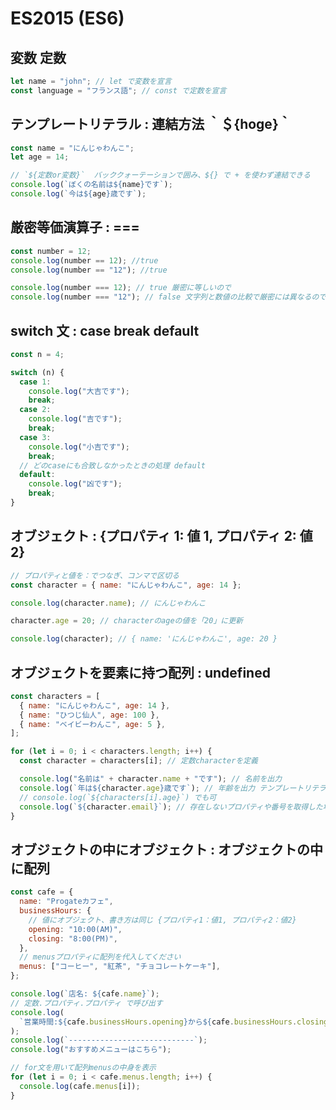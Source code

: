 # ES2015 (ES6)

## 変数 定数

```javascript
let name = "john"; // let で変数を宣言
const language = "フランス語"; // const で定数を宣言
```

## テンプレートリテラル : 連結方法 ｀＄{hoge}｀

```javascript
const name = "にんじゃわんこ";
let age = 14;

// `${定数or変数}`  バッククォーテーションで囲み、${} で + を使わず連結できる
console.log(`ぼくの名前は${name}です`);
console.log(`今は${age}歳です`);
```

## 厳密等価演算子 : ===

```javascript
const number = 12;
console.log(number == 12); //true
console.log(number == "12"); //true

console.log(number === 12); // true 厳密に等しいので
console.log(number === "12"); // false 文字列と数値の比較で厳密には異なるので
```

## switch 文 : case break default

```javascript
const n = 4;

switch (n) {
  case 1:
    console.log("大吉です");
    break;
  case 2:
    console.log("吉です");
    break;
  case 3:
    console.log("小吉です");
    break;
  // どのcaseにも合致しなかったときの処理 default
  default:
    console.log("凶です");
    break;
}
```

## オブジェクト : {プロパティ 1: 値 1, プロパティ 2: 値 2}

```javascript
// プロパティと値を：でつなぎ、コンマで区切る
const character = { name: "にんじゃわんこ", age: 14 };

console.log(character.name); // にんじゃわんこ

character.age = 20; // characterのageの値を「20」に更新

console.log(character); // { name: 'にんじゃわんこ', age: 20 }
```

## オブジェクトを要素に持つ配列 : undefined

```javascript
const characters = [
  { name: "にんじゃわんこ", age: 14 },
  { name: "ひつじ仙人", age: 100 },
  { name: "ベイビーわんこ", age: 5 },
];

for (let i = 0; i < characters.length; i++) {
  const character = characters[i]; // 定数characterを定義

  console.log("名前は" + character.name + "です"); // 名前を出力
  console.log(`年は${character.age}歳です`); // 年齢を出力 テンプレートリテラル
  // console.log(`${characters[i].age}`) でも可
  console.log(`${character.email}`); // 存在しないプロパティや番号を取得した場合、undefined が出力される
}
```

## オブジェクトの中にオブジェクト : オブジェクトの中に配列

```javascript
const cafe = {
  name: "Progateカフェ",
  businessHours: {
    // 値にオプジェクト、書き方は同じ {プロパティ1：値1, プロパティ2：値2}
    opening: "10:00(AM)",
    closing: "8:00(PM)",
  },
  // menusプロパティに配列を代入してください
  menus: ["コーヒー", "紅茶", "チョコレートケーキ"],
};

console.log(`店名: ${cafe.name}`);
// 定数.プロパティ.プロパティ で呼び出す
console.log(
  `営業時間:${cafe.businessHours.opening}から${cafe.businessHours.closing}`
);
console.log(`----------------------------`);
console.log("おすすめメニューはこちら");

// for文を用いて配列menusの中身を表示
for (let i = 0; i < cafe.menus.length; i++) {
  console.log(cafe.menus[i]);
}
```
